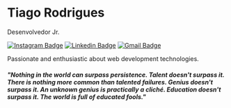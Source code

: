 # Tiago Rodrigues

Desenvolvedor Jr.

[![Instagram Badge](https://img.shields.io/badge/-@ctiagu-00875f?style=flat-square&labelColor=00875f&logo=instagram&logoColor=white&link=https://instagram.com/ctiagu)](https://instagram.com/ctiagu) 
[![Linkedin Badge](https://img.shields.io/badge/-Tiago%20Rodrigues-00875f?style=flat-square&logo=Linkedin&logoColor=white&link=https://www.linkedin.com/in/Tiagoors)](https://www.linkedin.com/in/Tiagoors) 
[![Gmail Badge](https://img.shields.io/badge/-tiagoodev@gmail.com-00875f?style=flat-square&logo=Gmail&logoColor=white&link=mailto:tiagoodev@gmail.com)](mailto:tiagoodev@gmail.com)

Passionate and enthusiastic about web development technologies.

##### "Nothing in the world can surpass persistence. Talent doesn't surpass it. There is nothing more common than talented failures. Genius doesn't surpass it. An unknown genius is practically a cliché. Education doesn't surpass it. The world is full of educated fools."
